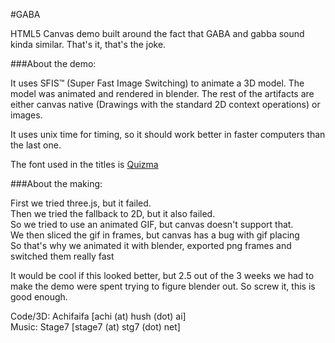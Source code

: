 #GABA

HTML5 Canvas demo built around the fact that GABA and gabba sound kinda similar. That's it, that's the joke.

###About the demo:

It uses SFIS™ (Super Fast Image Switching) to animate a 3D model. The model was animated and rendered in blender. The rest of the artifacts are either canvas native (Drawings with the standard 2D context operations) or images. 

It uses unix time for timing, so it should work better in faster computers than the last one. 

The font used in the titles is [Quizma](http://www.1001freefonts.com/quizma.font)

###About the making:

First we tried three.js, but it failed.  
Then we tried the fallback to 2D, but it also failed.  
So we tried to use an animated GIF, but canvas doesn't support that.  
We then sliced the gif in frames, but canvas has a bug with gif placing  
So that's why we animated it with blender, exported png frames and switched them really fast  

It would be cool if this looked better, but 2.5 out of the 3 weeks we had to make the demo were spent trying to figure blender out. So screw it, this is good enough.  

Code/3D: Achifaifa [achi (at) hush (dot) ai]  
Music: Stage7 [stage7 (at) stg7 (dot) net]  


